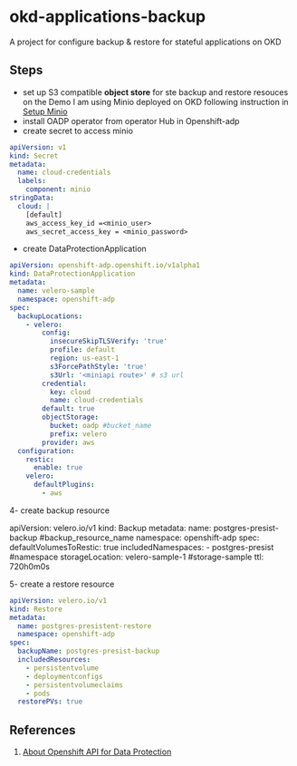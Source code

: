 # okd-applications-backup
A project for configure backup &amp; restore for stateful applications on OKD 

## Steps
- set up S3 compatible **object store** for ste backup and restore resouces on the Demo I am using Minio deployed on OKD following instruction in [Setup Minio](Minio/README.md )
- install OADP operator from operator Hub in Openshift-adp
- create secret to access minio
```yaml
apiVersion: v1
kind: Secret
metadata:
  name: cloud-credentials
  labels:
    component: minio
stringData:
  cloud: |
    [default]
    aws_access_key_id =<minio_user> 
    aws_secret_access_key = <minio_password>
```
- create DataProtectionApplication
```yaml
apiVersion: openshift-adp.openshift.io/v1alpha1
kind: DataProtectionApplication
metadata:
  name: velero-sample
  namespace: openshift-adp
spec:
  backupLocations:
    - velero:
        config:
          insecureSkipTLSVerify: 'true'
          profile: default
          region: us-east-1
          s3ForcePathStyle: 'true'
          s3Url: '<miniapi route>' # s3 url
        credential:
          key: cloud
          name: cloud-credentials
        default: true
        objectStorage:
          bucket: oadp #bucket_name
          prefix: velero
        provider: aws
  configuration:
    restic:
      enable: true
    velero:
      defaultPlugins:
        - aws
```
4- create backup resource

apiVersion: velero.io/v1
kind: Backup
metadata:
  name: postgres-presist-backup #backup_resource_name
  namespace: openshift-adp
spec:
  defaultVolumesToRestic: true
  includedNamespaces:
    - postgres-presist #namespace
  storageLocation: velero-sample-1 #storage-sample
  ttl: 720h0m0s



5- create a restore resource 
```yaml
apiVersion: velero.io/v1
kind: Restore
metadata:
  name: postgres-presistent-restore
  namespace: openshift-adp
spec:
  backupName: postgres-presist-backup
  includedResources:
    - persistentvolume
    - deploymentconfigs
    - persistentvolumeclaims
    - pods
  restorePVs: true
```
## References
1. [About Openshift API for Data Protection](https://docs.openshift.com/container-platform/latest/backup_and_restore/application_backup_and_restore/installing/about-installing-oadp.html)

